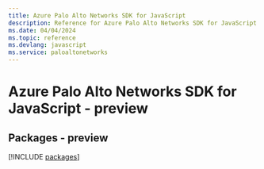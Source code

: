 ```yaml
---
title: Azure Palo Alto Networks SDK for JavaScript
description: Reference for Azure Palo Alto Networks SDK for JavaScript
ms.date: 04/04/2024
ms.topic: reference
ms.devlang: javascript
ms.service: paloaltonetworks
---
```

# Azure Palo Alto Networks SDK for JavaScript - preview
## Packages - preview
[!INCLUDE [packages](palo-alto-networks-index.md)]